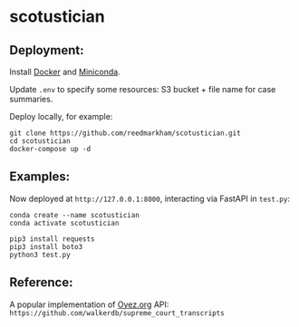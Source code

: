 # scotustician

## Deployment:
Install [Docker](https://docs.docker.com/desktop/install/mac-install/) and [Miniconda](https://docs.anaconda.com/miniconda/miniconda-install/).

Update `.env` to specify some resources: S3 bucket + file name for case summaries.

Deploy locally, for example:
```
git clone https://github.com/reedmarkham/scotustician.git
cd scotustician
docker-compose up -d
```

## Examples:
Now deployed at `http://127.0.0.1:8000`, interacting via FastAPI in `test.py`:
```
conda create --name scotustician
conda activate scotustician

pip3 install requests
pip3 install boto3
python3 test.py
```

## Reference:
A popular implementation of [Oyez.org](https://www.oyez.org/) API:
`https://github.com/walkerdb/supreme_court_transcripts`